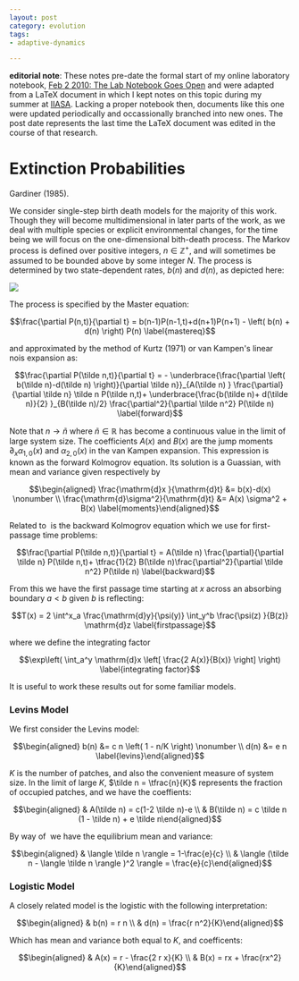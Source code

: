 ```yaml
---
layout: post
category: evolution
tags:
- adaptive-dynamics

---
```


**editorial note**: These notes pre-date the formal start of my online
laboratory notebook, [Feb 2 2010: The Lab Notebook Goes Open](http://carlboettiger.info/2010/02/02/The-Lab-Notebook-Goes-Open-.html)
and were adapted from a LaTeX document in which I kept notes on this topic
during my summer at [IIASA](http://www.iiasa.ac.at/).  Lacking a proper notebook then, documents
like this one were updated periodically and occassionally branched into
new ones.  The post date represents the last time the 
LaTeX document was edited in the course of that research. 



Extinction Probabilities
========================

Gardiner (1985).

We consider single-step birth death models for the majority of this
work. Though they will become multidimensional in later parts of the
work, as we deal with multiple species or explicit environmental
changes, for the time being we will focus on the one-dimensional
bith-death process. The Markov process is defined over positive
integers, $n \in \mathbb{Z}^+$, and will sometimes be assumed to be
bounded above by some integer $N$. The process is determined by two
state-dependent rates, $b(n)$ and $d(n)$, as depicted here: 


![](http://farm4.staticflickr.com/3723/9624787798_6899d87bc1_o.png)


The process is specified by the Master equation:

$$\frac{\partial P(n,t)}{\partial t} = b(n-1)P(n-1,t)+d(n+1)P(n+1) - \left( b(n) + d(n)  \right) P(n)
\label{mastereq}$$

and approximated by the method of Kurtz (1971) or van Kampen's linear
nois expansion as:

$$\frac{\partial P(\tilde n,t)}{\partial t} = - \underbrace{\frac{\partial \left( b(\tilde n)-d(\tilde n) \right)}{\partial \tilde n}}_{A(\tilde n) } \frac{\partial}{\partial \tilde n} \tilde n  P(\tilde n,t)+ \underbrace{\frac{b(\tilde n)+ d(\tilde n)}{2} }_{B(\tilde n)/2} \frac{\partial^2}{\partial \tilde n^2} P(\tilde n)
\label{forward}$$

Note that $n\to \tilde n$ where $\tilde n \in \mathbb{R}$ has become a
continuous value in the limit of large system size. The coefficients
$A(x)$ and $B(x)$ are the jump moments $\partial_x \alpha_{1,0}(x)$ and
$\alpha_{2,0}(x)$ in the van Kampen expansion. This expression is known
as the forward Kolmogrov equation. Its solution is a Guassian, with mean
and variance given respectively by

$$\begin{aligned}
\frac{\mathrm{d}x }{\mathrm{d}t} &= b(x)-d(x) \nonumber \\
\frac{\mathrm{d}\sigma^2}{\mathrm{d}t} &= A(x) \sigma^2 + B(x)
\label{moments}\end{aligned}$$

Related to  is the backward Kolmogrov equation which we use for
first-passage time problems:

$$\frac{\partial P(\tilde n,t)}{\partial t} = A(\tilde n) \frac{\partial}{\partial \tilde n}  P(\tilde n,t)+ \tfrac{1}{2}  B(\tilde n)\frac{\partial^2}{\partial \tilde n^2} P(\tilde n)
\label{backward}$$

From this we have the first passage time starting at $x$ across an
absorbing boundary $a < b$ given $b$ is reflecting:

$$T(x) = 2 \int^x_a \frac{\mathrm{d}y}{\psi(y)} \int_y^b \frac{\psi(z) }{B(z)} \mathrm{d}z
\label{firstpassage}$$

where we define the integrating factor

$$\exp\left( \int_a^y \mathrm{d}x \left[ \frac{2 A(x)}{B(x)} \right] \right)
\label{integrating factor}$$

It is useful to work these results out for some familiar models.

### Levins Model

We first consider the Levins model:

$$\begin{aligned}
b(n) &= c n \left( 1 - n/K \right) \nonumber \\
d(n) &= e n
\label{levins}\end{aligned}$$

$K$ is the number of patches, and also the convenient measure of system
size. In the limit of large $K$, $\tilde n = \tfrac{n}{K}$ represents
the fraction of occupied patches, and we have the coeffients:

$$\begin{aligned}
& A(\tilde n) = c(1-2 \tilde n)-e \\
& B(\tilde n) = c \tilde n (1 - \tilde n) + e \tilde n\end{aligned}$$

By way of  we have the equilibrium mean and variance:

$$\begin{aligned}
& \langle \tilde n \rangle = 1-\frac{e}{c} \\
& \langle (\tilde n - \langle \tilde n \rangle )^2 \rangle = \frac{e}{c}\end{aligned}$$

### Logistic Model

A closely related model is the logistic with the following
interpretation:

$$\begin{aligned}
& b(n) = r n \\
& d(n) = \frac{r n^2}{K}\end{aligned}$$

Which has mean and variance both equal to $K$, and coefficents:

$$\begin{aligned}
& A(x) = r  - \frac{2 r x}{K} \\
& B(x) = rx + \frac{rx^2}{K}\end{aligned}$$
